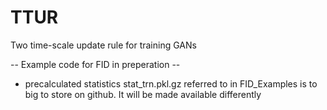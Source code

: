 # TTUR
Two time-scale update rule for training GANs

-- Example code for FID in preperation --

- precalculated statistics stat_trn.pkl.gz referred to in FID_Examples is to big to store on github. It will be made available differently 

